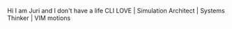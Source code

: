 Hi I am Juri and I don't have a life 
CLI LOVE | Simulation Architect | Systems Thinker | VIM motions 

